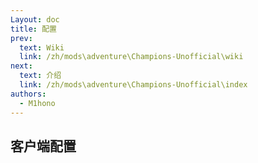 ```yaml
---
Layout: doc
title: 配置
prev:
  text: Wiki
  link: /zh/mods\adventure\Champions-Unofficial\wiki
next:
  text: 介绍
  link: /zh/mods\adventure\Champions-Unofficial\index
authors:
  - M1hono
---
```


## 客户端配置
